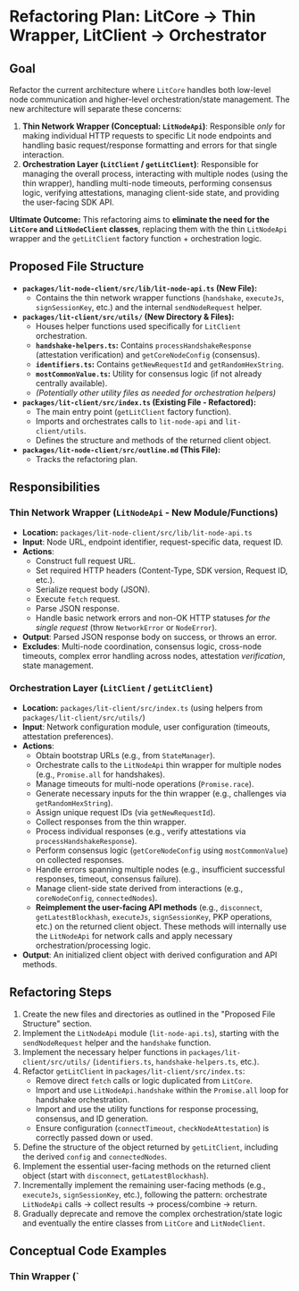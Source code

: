 # Refactoring Plan: LitCore -> Thin Wrapper, LitClient -> Orchestrator

## Goal

Refactor the current architecture where `LitCore` handles both low-level node communication and higher-level orchestration/state management. The new architecture will separate these concerns:

1.  **Thin Network Wrapper (Conceptual: `LitNodeApi`)**: Responsible _only_ for making individual HTTP requests to specific Lit node endpoints and handling basic request/response formatting and errors for that single interaction.
2.  **Orchestration Layer (`LitClient` / `getLitClient`)**: Responsible for managing the overall process, interacting with multiple nodes (using the thin wrapper), handling multi-node timeouts, performing consensus logic, verifying attestations, managing client-side state, and providing the user-facing SDK API.

**Ultimate Outcome:** This refactoring aims to **eliminate the need for the `LitCore` and `LitNodeClient` classes**, replacing them with the thin `LitNodeApi` wrapper and the `getLitClient` factory function + orchestration logic.

## Proposed File Structure

- **`packages/lit-node-client/src/lib/lit-node-api.ts` (New File):**
  - Contains the thin network wrapper functions (`handshake`, `executeJs`, `signSessionKey`, etc.) and the internal `sendNodeRequest` helper.
- **`packages/lit-client/src/utils/` (New Directory & Files):**
  - Houses helper functions used specifically for `LitClient` orchestration.
  - **`handshake-helpers.ts`:** Contains `processHandshakeResponse` (attestation verification) and `getCoreNodeConfig` (consensus).
  - **`identifiers.ts`:** Contains `getNewRequestId` and `getRandomHexString`.
  - **`mostCommonValue.ts`:** Utility for consensus logic (if not already centrally available).
  - _(Potentially other utility files as needed for orchestration helpers)_
- **`packages/lit-client/src/index.ts` (Existing File - Refactored):**
  - The main entry point (`getLitClient` factory function).
  - Imports and orchestrates calls to `lit-node-api` and `lit-client/utils`.
  - Defines the structure and methods of the returned client object.
- **`packages/lit-node-client/src/outline.md` (This File):**
  - Tracks the refactoring plan.

## Responsibilities

### Thin Network Wrapper (`LitNodeApi` - New Module/Functions)

- **Location:** `packages/lit-node-client/src/lib/lit-node-api.ts`
- **Input**: Node URL, endpoint identifier, request-specific data, request ID.
- **Actions**:
  - Construct full request URL.
  - Set required HTTP headers (Content-Type, SDK version, Request ID, etc.).
  - Serialize request body (JSON).
  - Execute `fetch` request.
  - Parse JSON response.
  - Handle basic network errors and non-OK HTTP statuses _for the single request_ (throw `NetworkError` or `NodeError`).
- **Output**: Parsed JSON response body on success, or throws an error.
- **Excludes**: Multi-node coordination, consensus logic, cross-node timeouts, complex error handling across nodes, attestation _verification_, state management.

### Orchestration Layer (`LitClient` / `getLitClient`)

- **Location:** `packages/lit-client/src/index.ts` (using helpers from `packages/lit-client/src/utils/`)
- **Input**: Network configuration module, user configuration (timeouts, attestation preferences).
- **Actions**:
  - Obtain bootstrap URLs (e.g., from `StateManager`).
  - Orchestrate calls to the `LitNodeApi` thin wrapper for multiple nodes (e.g., `Promise.all` for handshakes).
  - Manage timeouts for multi-node operations (`Promise.race`).
  - Generate necessary inputs for the thin wrapper (e.g., challenges via `getRandomHexString`).
  - Assign unique request IDs (via `getNewRequestId`).
  - Collect responses from the thin wrapper.
  - Process individual responses (e.g., verify attestations via `processHandshakeResponse`).
  - Perform consensus logic (`getCoreNodeConfig` using `mostCommonValue`) on collected responses.
  - Handle errors spanning multiple nodes (e.g., insufficient successful responses, timeout, consensus failure).
  - Manage client-side state derived from interactions (e.g., `coreNodeConfig`, `connectedNodes`).
  - **Reimplement the user-facing API methods** (e.g., `disconnect`, `getLatestBlockhash`, `executeJs`, `signSessionKey`, PKP operations, etc.) on the returned client object. These methods will internally use the `LitNodeApi` for network calls and apply necessary orchestration/processing logic.
- **Output**: An initialized client object with derived configuration and API methods.

## Refactoring Steps

1.  Create the new files and directories as outlined in the "Proposed File Structure" section.
2.  Implement the `LitNodeApi` module (`lit-node-api.ts`), starting with the `sendNodeRequest` helper and the `handshake` function.
3.  Implement the necessary helper functions in `packages/lit-client/src/utils/` (`identifiers.ts`, `handshake-helpers.ts`, etc.).
4.  Refactor `getLitClient` in `packages/lit-client/src/index.ts`:
    - Remove direct `fetch` calls or logic duplicated from `LitCore`.
    - Import and use `LitNodeApi.handshake` within the `Promise.all` loop for handshake orchestration.
    - Import and use the utility functions for response processing, consensus, and ID generation.
    - Ensure configuration (`connectTimeout`, `checkNodeAttestation`) is correctly passed down or used.
5.  Define the structure of the object returned by `getLitClient`, including the derived `config` and `connectedNodes`.
6.  Implement the essential user-facing methods on the returned client object (start with `disconnect`, `getLatestBlockhash`).
7.  Incrementally implement the remaining user-facing methods (e.g., `executeJs`, `signSessionKey`, etc.), following the pattern: orchestrate `LitNodeApi` calls -> collect results -> process/combine -> return.
8.  Gradually deprecate and remove the complex orchestration/state logic and eventually the entire classes from `LitCore` and `LitNodeClient`.

## Conceptual Code Examples

### Thin Wrapper (`

